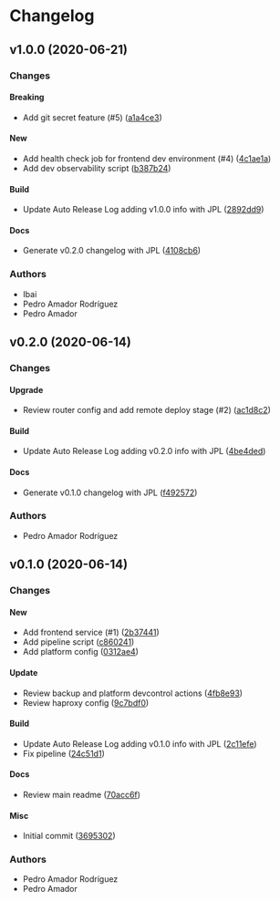 # Changelog

## v1.0.0 (2020-06-21)

### Changes

#### Breaking

* Add git secret feature (#5) ([a1a4ce3](https://github.com/ayudadigital/huelladigital-platform/commit/a1a4ce3))

#### New

* Add health check job for frontend dev environment (#4) ([4c1ae1a](https://github.com/ayudadigital/huelladigital-platform/commit/4c1ae1a))
* Add dev observability script ([b387b24](https://github.com/ayudadigital/huelladigital-platform/commit/b387b24))

#### Build

* Update Auto Release Log adding v1.0.0 info with JPL ([2892dd9](https://github.com/ayudadigital/huelladigital-platform/commit/2892dd9))

#### Docs

* Generate v0.2.0 changelog with JPL ([4108cb6](https://github.com/ayudadigital/huelladigital-platform/commit/4108cb6))

### Authors

* Ibai
* Pedro Amador Rodríguez
* Pedro Amador

## v0.2.0 (2020-06-14)

### Changes

#### Upgrade

* Review router config and add remote deploy stage (#2) ([ac1d8c2](https://github.com/ayudadigital/huelladigital-platform/commit/ac1d8c2))

#### Build

* Update Auto Release Log adding v0.2.0 info with JPL ([4be4ded](https://github.com/ayudadigital/huelladigital-platform/commit/4be4ded))

#### Docs

* Generate v0.1.0 changelog with JPL ([f492572](https://github.com/ayudadigital/huelladigital-platform/commit/f492572))

### Authors

* Pedro Amador Rodríguez

## v0.1.0 (2020-06-14)

### Changes

#### New

* Add frontend service (#1) ([2b37441](https://github.com/ayudadigital/huelladigital-platform/commit/2b37441))
* Add pipeline script ([c860241](https://github.com/ayudadigital/huelladigital-platform/commit/c860241))
* Add platform config ([0312ae4](https://github.com/ayudadigital/huelladigital-platform/commit/0312ae4))

#### Update

* Review backup and platform devcontrol actions ([4fb8e93](https://github.com/ayudadigital/huelladigital-platform/commit/4fb8e93))
* Review haproxy config ([9c7bdf0](https://github.com/ayudadigital/huelladigital-platform/commit/9c7bdf0))

#### Build

* Update Auto Release Log adding v0.1.0 info with JPL ([2c11efe](https://github.com/ayudadigital/huelladigital-platform/commit/2c11efe))
* Fix pipeline ([24c51d1](https://github.com/ayudadigital/huelladigital-platform/commit/24c51d1))

#### Docs

* Review main readme ([70acc6f](https://github.com/ayudadigital/huelladigital-platform/commit/70acc6f))

#### Misc

* Initial commit ([3695302](https://github.com/ayudadigital/huelladigital-platform/commit/3695302))

### Authors

* Pedro Amador Rodríguez
* Pedro Amador

